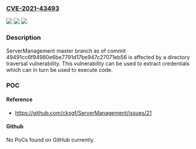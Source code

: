 ### [CVE-2021-43493](https://cve.mitre.org/cgi-bin/cvename.cgi?name=CVE-2021-43493)
![](https://img.shields.io/static/v1?label=Product&message=n%2Fa&color=blue)
![](https://img.shields.io/static/v1?label=Version&message=n%2Fa&color=blue)
![](https://img.shields.io/static/v1?label=Vulnerability&message=n%2Fa&color=brighgreen)

### Description

ServerManagement master branch as of commit 49491cc6f94980e6be7791d17be947c27071eb56 is affected by a directory traversal vulnerability. This vulnerability can be used to extract credentials which can in turn be used to execute code.

### POC

#### Reference
- https://github.com/cksgf/ServerManagement/issues/21

#### Github
No PoCs found on GitHub currently.

